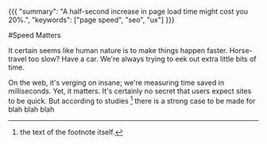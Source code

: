 {{{
    "summary": "A half-second increase in page load time might cost you 20%.",
    "keywords": ["page speed", "seo", "ux"]
}}}

#Speed Matters

It certain seems like human nature is to make things happen faster. Horse-travel too slow? Have a car. We're always trying to eek out extra little bits of time.

On the web, it's verging on insane; we're measuring time saved in milliseconds. Yet, it matters. It's certainly no secret that users expect sites to be quick. But according to studies [^testfootnote] there is a strong case to be made for blah blah blah

[^testfootnote]: the text of the footnote itself.
